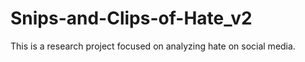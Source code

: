 # Snips-and-Clips-of-Hate_v2
This is a research project focused on analyzing hate on social media. 
